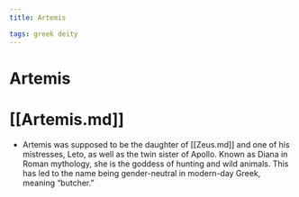 ```yaml
---
title: Artemis

tags: greek deity 
---
```


# Artemis

# [[Artemis.md]]
- Artemis was supposed to be the daughter of [[Zeus.md]] and one of his mistresses, Leto, as well as the twin sister of Apollo. Known as Diana in Roman mythology, she is the goddess of hunting and wild animals. This has led to the name being gender-neutral in modern-day Greek, meaning “butcher.”
